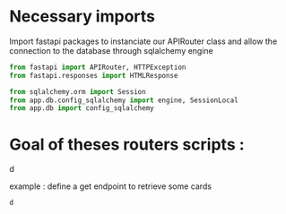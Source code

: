 # Necessary imports
Import fastapi packages to instanciate our APIRouter class and allow the connection to the database through sqlalchemy engine
```python
from fastapi import APIRouter, HTTPException
from fastapi.responses import HTMLResponse

from sqlalchemy.orm import Session
from app.db.config_sqlalchemy import engine, SessionLocal
from app.db import config_sqlalchemy
```


# Goal of theses routers scripts :
d

example : define a get endpoint to retrieve some cards
```python
d
```


